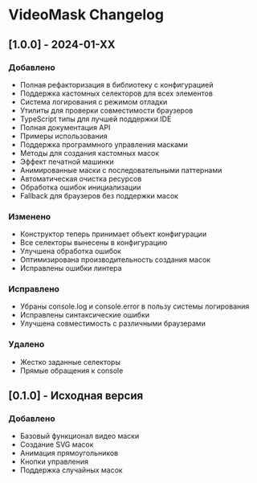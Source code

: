 # VideoMask Changelog

## [1.0.0] - 2024-01-XX

### Добавлено
- Полная рефакторизация в библиотеку с конфигурацией
- Поддержка кастомных селекторов для всех элементов
- Система логирования с режимом отладки
- Утилиты для проверки совместимости браузеров
- TypeScript типы для лучшей поддержки IDE
- Полная документация API
- Примеры использования
- Поддержка программного управления масками
- Методы для создания кастомных масок
- Эффект печатной машинки
- Анимированные маски с последовательными паттернами
- Автоматическая очистка ресурсов
- Обработка ошибок инициализации
- Fallback для браузеров без поддержки масок

### Изменено
- Конструктор теперь принимает объект конфигурации
- Все селекторы вынесены в конфигурацию
- Улучшена обработка ошибок
- Оптимизирована производительность создания масок
- Исправлены ошибки линтера

### Исправлено
- Убраны console.log и console.error в пользу системы логирования
- Исправлены синтаксические ошибки
- Улучшена совместимость с различными браузерами

### Удалено
- Жестко заданные селекторы
- Прямые обращения к console

## [0.1.0] - Исходная версия

### Добавлено
- Базовый функционал видео маски
- Создание SVG масок
- Анимация прямоугольников
- Кнопки управления
- Поддержка случайных масок 
